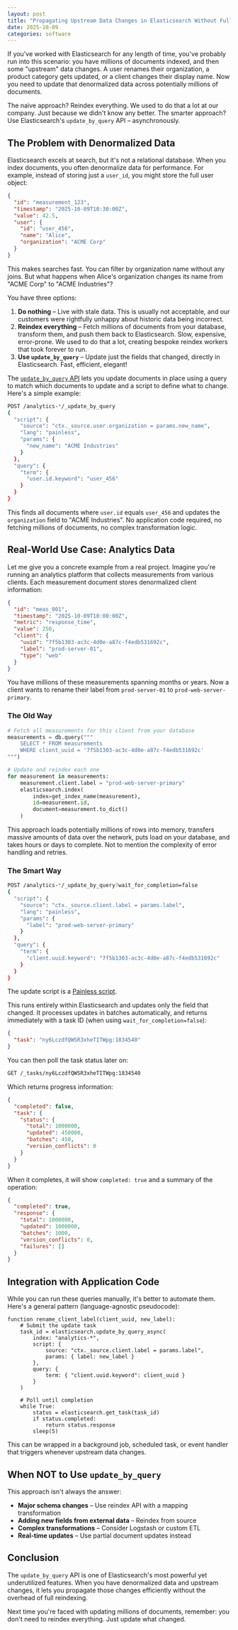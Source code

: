```yaml
---
layout: post
title: "Propagating Upstream Data Changes in Elasticsearch Without Full Reindexing"
date: 2025-10-09
categories: software
---
```


If you've worked with Elasticsearch for any length of time, you've probably run into this scenario: you have millions of documents indexed, and then some "upstream" data changes. A user renames their organization, a product category gets updated, or a client changes their display name. Now you need to update that denormalized data across potentially millions of documents.

The naive approach? Reindex everything. We used to do that a lot at our company. Just because we didn't know any better. The smarter approach? Use Elasticsearch's `update_by_query` API – asynchronously.

## The Problem with Denormalized Data

Elasticsearch excels at search, but it's not a relational database. When you index documents, you often denormalize data for performance. For example, instead of storing just a `user_id`, you might store the full user object:

```json
{
  "id": "measurement_123",
  "timestamp": "2025-10-09T10:30:00Z",
  "value": 42.5,
  "user": {
    "id": "user_456",
    "name": "Alice",
    "organization": "ACME Corp"
  }
}
```

This makes searches fast. You can filter by organization name without any joins. But what happens when Alice's organization changes its name from "ACME Corp" to "ACME Industries"?

You have three options:

1. **Do nothing** – Live with stale data. This is usually not acceptable, and our customers were rightfully unhappy about historic data being incorrect.
2. **Reindex everything** – Fetch millions of documents from your database, transform them, and push them back to Elasticsearch. Slow, expensive, error-prone. We used to do that a lot, creating bespoke reindex workers that took forever to run.
3. **Use `update_by_query`** – Update just the fields that changed, directly in Elasticsearch. Fast, efficient, elegant!

The [`update_by_query` API](https://www.elastic.co/docs/api/doc/elasticsearch/operation/operation-update-by-query) lets you update documents in place using a query to match which documents to update and a script to define what to change. Here's a simple example:

```bash
POST /analytics-*/_update_by_query
{
  "script": {
    "source": "ctx._source.user.organization = params.new_name",
    "lang": "painless",
    "params": {
      "new_name": "ACME Industries"
    }
  },
  "query": {
    "term": {
      "user.id.keyword": "user_456"
    }
  }
}
```

This finds all documents where `user.id` equals `user_456` and updates the `organization` field to "ACME Industries". No application code required, no fetching millions of documents, no complex transformation logic.

## Real-World Use Case: Analytics Data

Let me give you a concrete example from a real project. Imagine you're running an analytics platform that collects measurements from various clients. Each measurement document stores denormalized client information:

```json
{
  "id": "meas_001",
  "timestamp": "2025-10-09T10:00:00Z",
  "metric": "response_time",
  "value": 250,
  "client": {
    "uuid": "7f5b1303-ac3c-4d0e-a87c-f4edb531692c",
    "label": "prod-server-01",
    "type": "web"
  }
}
```

You have millions of these measurements spanning months or years. Now a client wants to rename their label from `prod-server-01` to `prod-web-server-primary`.

### The Old Way

```python
# Fetch all measurements for this client from your database
measurements = db.query("""
    SELECT * FROM measurements
    WHERE client_uuid = '7f5b1303-ac3c-4d0e-a87c-f4edb531692c'
""")

# Update and reindex each one
for measurement in measurements:
    measurement.client.label = "prod-web-server-primary"
    elasticsearch.index(
        index=get_index_name(measurement),
        id=measurement.id,
        document=measurement.to_dict()
    )
```

This approach loads potentially millions of rows into memory, transfers massive amounts of data over the network, puts load on your database, and takes hours or days to complete. Not to mention the complexity of error handling and retries.

### The Smart Way

```bash
POST /analytics-*/_update_by_query?wait_for_completion=false
{
  "script": {
    "source": "ctx._source.client.label = params.label",
    "lang": "painless",
    "params": {
      "label": "prod-web-server-primary"
    }
  },
  "query": {
    "term": {
      "client.uuid.keyword": "7f5b1303-ac3c-4d0e-a87c-f4edb531692c"
    }
  }
}
```

The update script is a [Painless script](https://www.elastic.co/docs/explore-analyze/scripting/modules-scripting-painless).

This runs entirely within Elasticsearch and updates only the field that changed. It processes updates in batches automatically, and returns immediately with a task ID (when using `wait_for_completion=false`):

```json
{
  "task": "ny6LczdfQWSR3xheTITWpg:1834540"
}
```

You can then poll the task status later on:

```bash
GET /_tasks/ny6LczdfQWSR3xheTITWpg:1834540
```

Which returns progress information:

```json
{
  "completed": false,
  "task": {
    "status": {
      "total": 1000000,
      "updated": 450000,
      "batches": 450,
      "version_conflicts": 0
    }
  }
}
```

When it completes, it will show `completed: true` and a summary of the operation:

```json
{
  "completed": true,
  "response": {
    "total": 1000000,
    "updated": 1000000,
    "batches": 1000,
    "version_conflicts": 0,
    "failures": []
  }
}
```

## Integration with Application Code

While you can run these queries manually, it's better to automate them. Here's a general pattern (language-agnostic pseudocode):

```
function rename_client_label(client_uuid, new_label):
    # Submit the update task
    task_id = elasticsearch.update_by_query_async(
        index: "analytics-*",
        script: {
            source: "ctx._source.client.label = params.label",
            params: { label: new_label }
        },
        query: {
            term: { "client.uuid.keyword": client_uuid }
        }
    )

    # Poll until completion
    while True:
        status = elasticsearch.get_task(task_id)
        if status.completed:
            return status.response
        sleep(5)
```

This can be wrapped in a background job, scheduled task, or event handler that triggers whenever upstream data changes.

## When NOT to Use `update_by_query`

This approach isn't always the answer:

- **Major schema changes** – Use reindex API with a mapping transformation
- **Adding new fields from external data** – Reindex from source
- **Complex transformations** – Consider Logstash or custom ETL
- **Real-time updates** – Use partial document updates instead

## Conclusion

The `update_by_query` API is one of Elasticsearch's most powerful yet underutilized features. When you have denormalized data and upstream changes, it lets you propagate those changes efficiently without the overhead of full reindexing.

Next time you're faced with updating millions of documents, remember: you don't need to reindex everything. Just update what changed.
